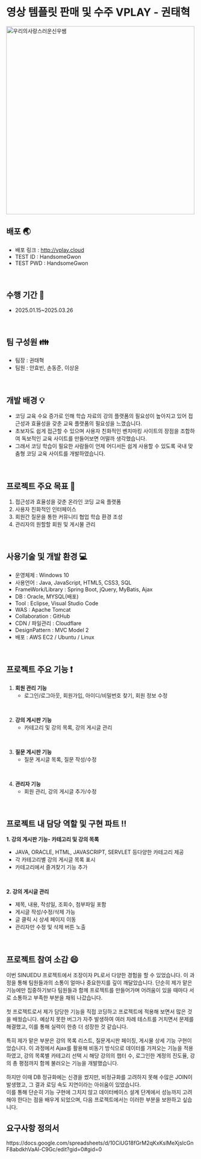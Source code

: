 # 영상 템플릿 판매 및 수주 VPLAY - 권태혁
<img width="500" height="500" alt="우리의사랑스러운신우쌤" src="https://github.com/user-attachments/assets/a63666ca-ce36-41c0-b998-6ac25ee498e4" />


## 배포 :earth_asia:
- 배포 링크 : <link>http://vplay.cloud</link>
- TEST ID : HandsomeGwon
- TEST PWD : HandsomeGwon
<br>

## 수행 기간 :calendar:
- 2025.01.15~2025.03.26
<br>

## 팀 구성원 :family:
- 팀장 : 권태혁
- 팀원 : 안효빈, 손동준, 이상윤
<br>

## 개발 배경 :bulb:
- 코딩 교육 수요 증가로 인해 학습 자료의 강의 플랫폼의 필요성이 높아지고 있어 접근성과 효율성을 갖춘 교육 플랫폼의 필요성을 느꼈습니다.
- 초보자도 쉽게 접근할 수 있으며 사용자 친화적인 벤치마킹 사이트의 장점을 조합하여 독보적인 교육 사이트를 만들어보면 어떨까 생각했습니다.
- 그래서 코딩 학습이 필요한 사람들이 언제 어디서든 쉽게 사용할 수 있도록 국내 맞춤형 코딩 교육 사이트를 개발하였습니다.
<br>

## 프로젝트 주요 목표 :rocket:
1. 접근성과 효율성을 갖춘 온라인 코딩 교육 플랫폼
2. 사용자 친화적인 인터페이스
3. 회원간 질문을 통한 커뮤니티 협업 학습 환경 조성
4. 관리자의 원할할 회원 및 게시물 관리
<br>

## 사용기술 및 개발 환경 :computer:
- 운영체제 : Windows 10
- 사용언어 : Java, JavaScript, HTML5, CSS3, SQL
- FrameWork/Library : Spring Boot, jQuery, MyBatis, Ajax
- DB : Oracle, MYSQL(배포)
- Tool : Eclipse, Visual Studio Code
- WAS : Apache Tomcat
- Collaboration : GitHub
- CDN / 파일관리 : Cloudflare
- DesignPattern : MVC Model 2
- 배포 : AWS EC2 / Ubuntu / Linux
<br>

## 프로젝트 주요 기능 :heavy_exclamation_mark:
1. <b>회원 관리 기능</b>
    * 로그인/로그아웃, 회원가입, 아이디/비밀번호 찾기, 회원 정보 수정
<br/>

2. <b>강의 게시판 기능</b>
    * 카테고리 및 강의 목록, 강의 게시글 관리
<br/>

3. <b>질문 게시판 기능</b>
    * 질문 게시글 목록, 질문 작성/수정
<br/>

4. <b>관리자 기능</b>
    * 회원 관리, 강의 게시글 추가/수정
<br/>

## 프로젝트 내 담당 역할 및 구현 파트 :bangbang:
<b>1. 강의 게시판 기능- 카테고리 및 강의 목록</b>
* JAVA, ORACLE, HTML, JAVASCRIPT, SERVLET 등다양한 카테고리 제공
* 각 카테고리별 강의 게시글 목록 표시
* 카테고리에서 즐겨찾기 기능 추가
<br>

<b>2. 강의 게시글 관리</b>
* 제목, 내용, 작성일, 조회수, 첨부파일 포함
* 게시글 작성/수정/삭제 가능
* 글 클릭 시 상세 페이지 이동
* 관리자만 수정 및 삭제 버튼 노출
<br>

## 프로젝트 참여 소감 :smile:
이번 SINUEDU 프로젝트에서 조장이자 PL로서 다양한 경험을 할 수 있었습니다. 이 과정을 통해 팀원들과의 소통이 얼마나 중요한지를 깊이 깨달았습니다. 단순히 제가 맡은 기능에만 집중하기보다 팀원들과 함께 프로젝트를 만들어가며 어려움이 있을 때마다 서로 소통하고 부족한 부분을 채워 나갔습니다. <br><br> 첫 프로젝트로서 제가 담당한 기능을 직접 코딩하고 프로젝트에 적용해 보면서 많은 것을 배웠습니다. 예상치 못한 버그가 자주 발생하여 여러 차례 테스트를 거치면서 문제를 해결했고, 이를 통해 실력이 한층 더 성장한 것 같습니다.<br>
<br>특히 제가 맡은 부분은 강의 목록 리스트, 질문게시판 페이징, 게시물 상세 기능 구현이었습니다. 이 과정에서 Ajax를 활용해 비동기 방식으로 데이터를 가져오는 기능을 적용하였고, 강의 목록별 카테고리 선택 시 해당 강의의 챕터 수, 로그인한 계정의 진도율, 강의 총 평점까지 함께 불러오는 기능을 개발했습니다. <br><br>하지만 이때 DB 정규화에는 신경을 썼지만, 비정규화를 고려하지 못해 수많은 JOIN이 발생했고, 그 결과 로딩 속도 지연이라는 아쉬움이 있었습니다. <br> 이를 통해 단순히 기능 구현에 그치지 않고 데이터베이스 설계 단계에서 성능까지 고려해야 한다는 점을 배우게 되었으며, 다음 프로젝트에서는 이러한 부분을 보완하고 싶습니다.
<br>

## 요구사항 정의서
<link>https://docs.google.com/spreadsheets/d/10CiUG18fGrM2qKxKslMeXjslcGnF8abdkhVaAl-C9Gc/edit?gid=0#gid=0</link>
